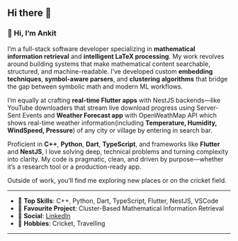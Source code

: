 ## Hi there 👋

### 👋 Hi, I’m Ankit

I’m a full-stack software developer specializing in **mathematical information retrieval** and **intelligent LaTeX processing**. My work revolves around building systems that make mathematical content searchable, structured, and machine-readable. I’ve developed custom **embedding techniques**, **symbol-aware parsers**, and **clustering algorithms** that bridge the gap between symbolic math and modern ML workflows.

I’m equally at crafting **real-time Flutter apps** with NestJS backends—like YouTube downloaders that stream live download progress using Server-Sent Events and **Weather Forecast app** with OpenWeathMap API which shows real-time weather information(including **Temperature, Humidity, WindSpeed, Pressure**) of any city or village by entering in search bar.

Proficient in **C++**, **Python**, **Dart**, **TypeScript**, and frameworks like **Flutter** and **NestJS**, I love solving deep, technical problems and turning complexity into clarity. My code is pragmatic, clean, and driven by purpose—whether it’s a research tool or a production-ready app.

Outside of work, you’ll find me exploring new places or on the cricket field.

---

- 🔧 **Top Skills**: C++, Python, Dart, TypeScript, Flutter, NestJS, VSCode  
- 🚀 **Favourite Project**: Cluster-Based Mathematical Information Retrieval  
- 🔗 **Social**: [LinkedIn](https://www.linkedin.com/in/ankit59)  
- 🎯 **Hobbies**: Cricket, Travelling

---


